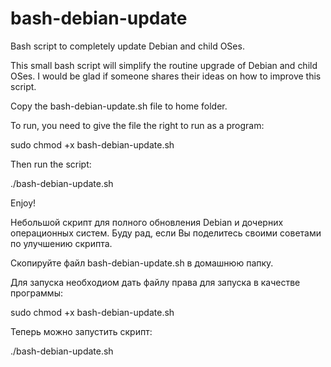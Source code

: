 # bash-debian-update
Bash script to completely update Debian and child OSes.

This small bash script will simplify the routine upgrade of Debian and child OSes.
I would be glad if someone shares their ideas on how to improve this script.

Copy the bash-debian-update.sh file to home folder.

To run, you need to give the file the right to run as a program:

sudo chmod +x bash-debian-update.sh

Then run the script:

./bash-debian-update.sh

Enjoy!


Небольшой скрипт для полного обновления Debian и дочерних операционных систем.
Буду рад, если Вы поделитесь своими советами по улучшению скрипта.

Скопируйте файл bash-debian-update.sh в домашнюю папку.

Для запуска необходиом дать файлу права для запуска в качестве программы:

sudo chmod +x bash-debian-update.sh

Теперь можно запустить скрипт:

./bash-debian-update.sh
